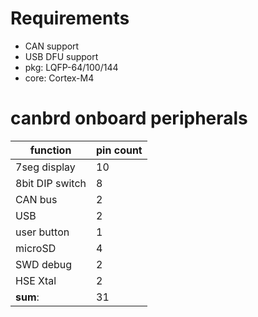 # Requirements
- CAN support
- USB DFU support
- pkg: LQFP-64/100/144
- core: Cortex-M4

# canbrd onboard peripherals
function | pin count 
---------|-----------
7seg display | 10
8bit DIP switch | 8
CAN bus | 2
USB | 2
user button | 1
microSD | 4
SWD debug | 2
HSE Xtal | 2
**sum**: | 31